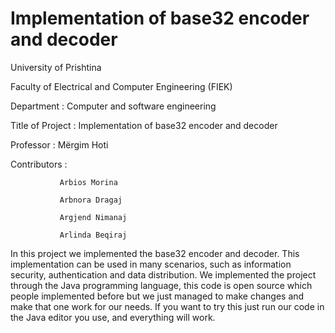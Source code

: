 # Implementation of base32 encoder and decoder
University of Prishtina 

Faculty of Electrical and Computer Engineering (FIEK) 

Department : Computer and software engineering

Title of Project : Implementation of base32 encoder and decoder

Professor : Mërgim Hoti

Contributors :

               Arbios Morina

               Arbnora Dragaj
               
               Argjend Nimanaj
               
               Arlinda Beqiraj
               
In this project we implemented the base32 encoder and decoder. This implementation can be used in many scenarios, such as information security, authentication and data distribution.
We implemented the project through the Java programming language, this code is open source which people implemented before but we just managed to make changes and make that one work for our needs.
If you want to try this just run our code in the Java editor you use, and everything will work.
